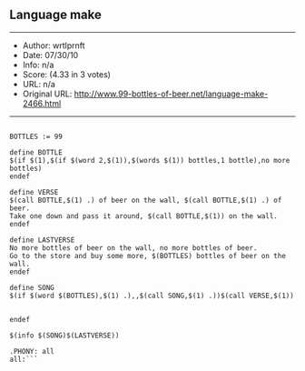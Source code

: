 
## Language make ##
---
- Author: wrtlprnft
- Date: 07/30/10
- Info: n/a
- Score:  (4.33 in 3 votes)
- URL: n/a
- Original URL: http://www.99-bottles-of-beer.net/language-make-2466.html
---

```#!/usr/bin/make -qf

BOTTLES := 99

define BOTTLE
$(if $(1),$(if $(word 2,$(1)),$(words $(1)) bottles,1 bottle),no more bottles)
endef

define VERSE
$(call BOTTLE,$(1) .) of beer on the wall, $(call BOTTLE,$(1) .) of beer.
Take one down and pass it around, $(call BOTTLE,$(1)) on the wall.
endef

define LASTVERSE
No more bottles of beer on the wall, no more bottles of beer.
Go to the store and buy some more, $(BOTTLES) bottles of beer on the wall.
endef

define SONG
$(if $(word $(BOTTLES),$(1) .),,$(call SONG,$(1) .))$(call VERSE,$(1))


endef

$(info $(SONG)$(LASTVERSE))

.PHONY: all
all:```